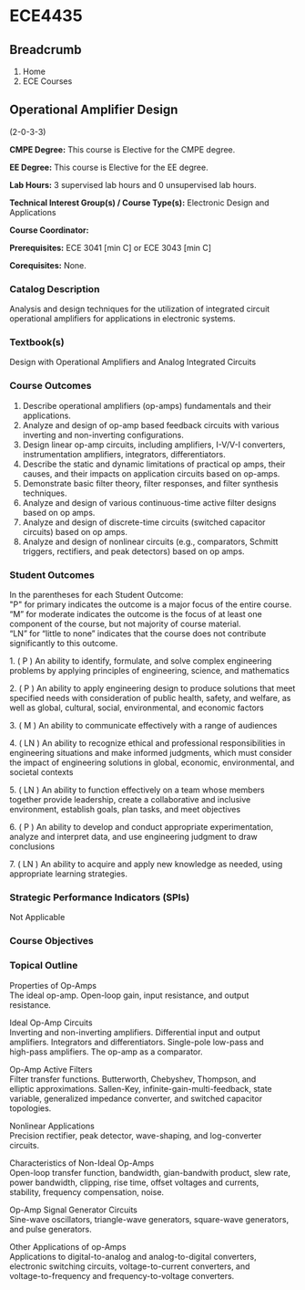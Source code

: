 #  ECE4435

## Breadcrumb

  1. Home
  2. ECE Courses

## Operational Amplifier Design

(2-0-3-3)

**CMPE Degree:** This course is Elective for the CMPE degree.

**EE Degree:** This course is Elective for the EE degree.

**Lab Hours:** 3 supervised lab hours and 0 unsupervised lab hours.

**Technical Interest Group(s) / Course Type(s):** Electronic Design and
Applications

**Course Coordinator:**

**Prerequisites:** ECE 3041 [min C] or ECE 3043 [min C]

**Corequisites:** None.

### Catalog Description

Analysis and design techniques for the utilization of integrated circuit  
operational amplifiers for applications in electronic systems.

### Textbook(s)

Design with Operational Amplifiers and Analog Integrated Circuits

### Course Outcomes

  1. Describe operational amplifiers (op-amps) fundamentals and their applications.
  2. Analyze and design of op-amp based feedback circuits with various inverting and non-inverting configurations.
  3. Design linear op-amp circuits, including amplifiers, I-V/V-I converters, instrumentation amplifiers, integrators, differentiators.
  4. Describe the static and dynamic limitations of practical op amps, their causes, and their impacts on application circuits based on op-amps.
  5. Demonstrate basic filter theory, filter responses, and filter synthesis techniques.
  6. Analyze and design of various continuous-time active filter designs based on op amps.
  7. Analyze and design of discrete-time circuits (switched capacitor circuits) based on op amps.
  8. Analyze and design of nonlinear circuits (e.g., comparators, Schmitt triggers, rectifiers, and peak detectors) based on op amps.

### Student Outcomes

In the parentheses for each Student Outcome:  
"P" for primary indicates the outcome is a major focus of the entire course.  
“M” for moderate indicates the outcome is the focus of at least one component
of the course, but not majority of course material.  
“LN” for “little to none” indicates that the course does not contribute
significantly to this outcome.

1\. ( P ) An ability to identify, formulate, and solve complex engineering
problems by applying principles of engineering, science, and mathematics

2\. ( P ) An ability to apply engineering design to produce solutions that
meet specified needs with consideration of public health, safety, and welfare,
as well as global, cultural, social, environmental, and economic factors

3\. ( M ) An ability to communicate effectively with a range of audiences

4\. ( LN ) An ability to recognize ethical and professional responsibilities
in engineering situations and make informed judgments, which must consider the
impact of engineering solutions in global, economic, environmental, and
societal contexts

5\. ( LN ) An ability to function effectively on a team whose members together
provide leadership, create a collaborative and inclusive environment,
establish goals, plan tasks, and meet objectives

6\. ( P ) An ability to develop and conduct appropriate experimentation,
analyze and interpret data, and use engineering judgment to draw conclusions

7\. ( LN ) An ability to acquire and apply new knowledge as needed, using
appropriate learning strategies.

### Strategic Performance Indicators (SPIs)

Not Applicable

### Course Objectives

### Topical Outline

Properties of Op-Amps  
The ideal op-amp. Open-loop gain, input resistance, and output  
resistance.

Ideal Op-Amp Circuits  
Inverting and non-inverting amplifiers. Differential input and output  
amplifiers. Integrators and differentiators. Single-pole low-pass and  
high-pass amplifiers. The op-amp as a comparator.

Op-Amp Active Filters  
Filter transfer functions. Butterworth, Chebyshev, Thompson, and  
elliptic approximations. Sallen-Key, infinite-gain-multi-feedback, state  
variable, generalized impedance converter, and switched capacitor  
topologies.

Nonlinear Applications  
Precision rectifier, peak detector, wave-shaping, and log-converter  
circuits.

Characteristics of Non-Ideal Op-Amps  
Open-loop transfer function, bandwidth, gian-bandwith product, slew rate,  
power bandwidth, clipping, rise time, offset voltages and currents,  
stability, frequency compensation, noise.

Op-Amp Signal Generator Circuits  
Sine-wave oscillators, triangle-wave generators, square-wave generators,  
and pulse generators.

Other Applications of op-Amps  
Applications to digital-to-analog and analog-to-digital converters,  
electronic switching circuits, voltage-to-current converters, and  
voltage-to-frequency and frequency-to-voltage converters.

